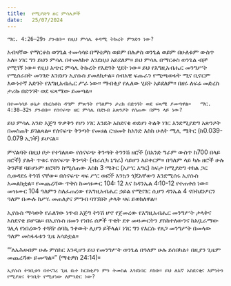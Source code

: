 ```yaml
---
title:  የሚያድግ ዘር ምሳሌዎች
date:   25/07/2024
---
```


`ማር. 4:26–29ን ያንብቡ። የዚህ ምሳሌ ቀዳሚ ትኩረት ምንድን ነው?`

አብዛኛው የማርቆስ ወንጌል ተመሳሳዩ በማቴዎስ ወይም በሉቃስ ወንጌል ወይም በሁለቱም ውስጥ አለ። ነገር ግን ይህን ምሳሌ በተመለከተ እንደዚህ አይደለም። ይህ ምሳሌ በማርቆስ ወንጌል ብቻ የሚገኝ ነው። የዚህ አጭር ምሳሌ ትኩረት የእድገት ሂደት ነው። ይህ የእግዚአብሔር መንግሥት የሚሰራበት መንገድ እንደሆነ ኢየሱስ ያመለክታል። ሰብአዊ ፍጡራን የሚጫወቱት ሚና ቢኖርም እውነተኛ እድገት የእግዚአብሔር ሥራ ነው። ማብቂያ የሌለው ሂደት አይደለም። በዘሩ ለፍሬ መድረስ ታሪኩ በድንገት ወደ ፍጻሜው ይመጣል።

`በተመሳሳይ ሁኔታ የክርስቶስ ዳግም ምጽዓት የዓለምን ታሪክ በድንገት ወደ ፍጻሜ ያመጣዋል።   ማር. 4:30–32ን ያንብቡ። የሰናፍጭ ዘር ምሳሌ በደንብ አጽንዖት የሰጠው በምን ላይ ነው?`

ይህ ምሳሌ አንድ እጅግ ጥቃቅን የሆነ ነገር እንዴት አስደናቂ ወደሆነ ትልቅ ነገር እንደሚያድግ አጽንዖት በመስጠት ይገልጻል። የሰናፍጭ ቅንጣት የመሀል ርዝመት ከአንድ እስከ ሁለት ሚሊ ሜትር (ከ0.039-0.079 ኢንች) ይሆናል።

ምናልባት በዚህ ቦታ የተገለጸው የሰናፍጭ ቅንጣት ትንንሽ ዘሮች (በአንድ ግራም ውስጥ ከ700 በላይ ዘሮች) ያሉት ጥቁሩ የሰናፍጭ ቅንጣት (ብራሲካ ኒግራ) ሳይሆን አይቀርም። በዓለም ላይ ካሉ ዘሮች ሁሉ ትንሾቹ ባይሆኑም ዘሮቹን ከሚሰጠው እስከ 3 ሜትር (አሥር እግር) ከፍታ ከሚያድግ ተክል ጋር ሲወዳደሩ ትንሽ ናቸው። በሰናፍጭ ዛፍ ሥር ወፎች እንኳን ጎጆአቸውን እንደሚሰሩ ኢየሱስ አመልክቷል። የመጨረሻው ጥቅስ ከመዝሙር 104፡ 12 እና ከዳንኤል 4፡10-12 የተጠቀሰ ነው። መዝሙር 104 ዓለምን ስለፈጠረው የእግዚአብሔር ኃይል የሚናገር ሲሆን ዳንኤል 4 ናቡከደነፆርን ዓለም በሙሉ ከሥሩ መጠለያና ምግብ ባገኘበት ታላቅ ዛፍ ይወክለዋል።

ኢየሱስ ማሳወቅ የፈለገው ነጥብ እጅግ ትንሽ ሆኖ የጀመረው የእግዚአብሔር መንግሥት ታላቅና አስደናቂ ይሆናል። በኢየሱስ ዘመን የነበሩ ሰዎች ጥቂት ደቀ መዛሙርትን ያስከተለውንና ከአቧራማው ገሊላ የነበረውን ተጓዥ ሰባኪ ንቀውት ሊሆን ይችላል፣ ነገር ግን የእርሱ የጸጋ መንግሥት በመላው ዓለም መስፋፋቱን ጊዜ አሳይቷል።

“‘ለአሕዛብም ሁሉ ምስክር እንዲሆን ይህ የመንግሥት ወንጌል በዓለም ሁሉ ይሰበካል፥ በዚያን ጊዜም መጨረሻው ይመጣል።” (ማቴዎስ 24:14)።

`ኢየሱስ ትንቢቱን በተናገረ ጊዜ ቤተ ክርስቲያን ምን ትመስል እንደነበር ያስቡ። ይህ ለእኛ አስደናቂና እምነትን የሚያጸና ትንቢት የሚሆነው ለምንድር ነው?`